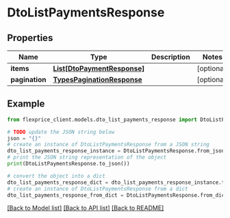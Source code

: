 # DtoListPaymentsResponse


## Properties

Name | Type | Description | Notes
------------ | ------------- | ------------- | -------------
**items** | [**List[DtoPaymentResponse]**](DtoPaymentResponse.md) |  | [optional] 
**pagination** | [**TypesPaginationResponse**](TypesPaginationResponse.md) |  | [optional] 

## Example

```python
from flexprice_client.models.dto_list_payments_response import DtoListPaymentsResponse

# TODO update the JSON string below
json = "{}"
# create an instance of DtoListPaymentsResponse from a JSON string
dto_list_payments_response_instance = DtoListPaymentsResponse.from_json(json)
# print the JSON string representation of the object
print(DtoListPaymentsResponse.to_json())

# convert the object into a dict
dto_list_payments_response_dict = dto_list_payments_response_instance.to_dict()
# create an instance of DtoListPaymentsResponse from a dict
dto_list_payments_response_from_dict = DtoListPaymentsResponse.from_dict(dto_list_payments_response_dict)
```
[[Back to Model list]](../README.md#documentation-for-models) [[Back to API list]](../README.md#documentation-for-api-endpoints) [[Back to README]](../README.md)


